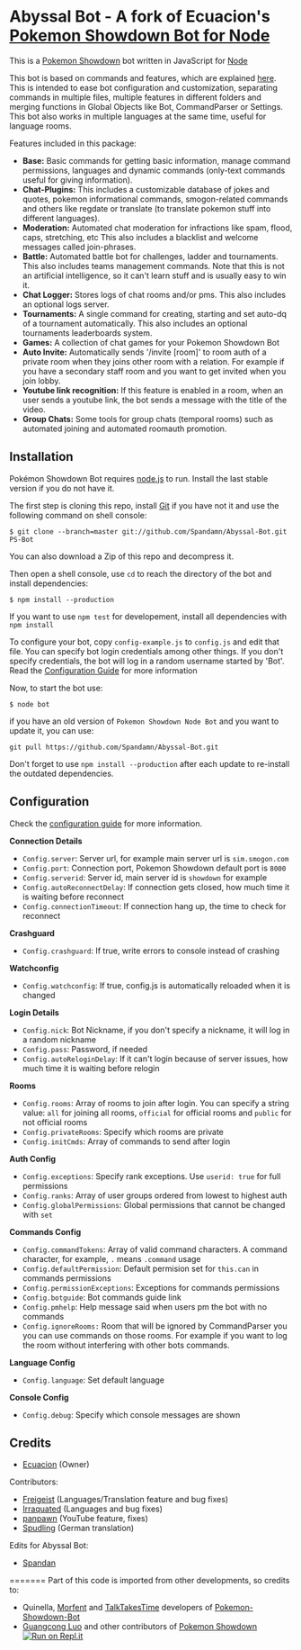 
﻿Abyssal Bot - A fork of Ecuacion's [Pokemon Showdown Bot for Node](https://github.com/Ecuacion/Pokemon-Showdown-Node-Bot)
=======

This is a [Pokemon Showdown](https://github.com/Zarel/Pokemon-Showdown) bot written in JavaScript for [Node](http://nodejs.org/)

This bot is based on commands and features, which are explained [here](https://github.com/Spandamn/Abyssal-Bot/blob/master/DEVELOPMENT.md). This is intended to ease bot configuration and customization, separating commands in multiple files, multiple features in different folders and merging functions in Global Objects like Bot, CommandParser or Settings. This bot also works in multiple languages at the same time, useful for language rooms.

Features included in this package:
 - **Base:** Basic commands for getting basic information, manage command permissions, languages and dynamic commands (only-text commands useful for giving information).
 - **Chat-Plugins:** This includes a customizable database of jokes and quotes, pokemon informational commands, smogon-related commands and others like regdate or translate (to translate pokemon stuff into different languages).
 - **Moderation:** Automated chat moderation for infractions like spam, flood, caps, stretching, etc  This also includes a blacklist and welcome messages called join-phrases.
 - **Battle:** Automated battle bot for challenges, ladder and tournaments. This also includes teams management commands. Note that this is not an artificial intelligence, so it can't learn stuff and is usually easy to win it.
 - **Chat Logger:** Stores logs of chat rooms and/or pms. This also includes an optional logs server.
 - **Tournaments:** A single command for creating, starting and set auto-dq of a tournament automatically. This also includes an optional tournaments leaderboards system.
 - **Games:** A collection of chat games for your Pokemon Showdown Bot
 - **Auto Invite:** Automatically sends '/invite [room]' to room auth of a private room when they joins other room with a relation. For example if you have a secondary staff room and you want to get invited when you join lobby.
 - **Youtube link recognition:** If this feature is enabled in a room, when an user sends a youtube link, the bot sends a message with the title of the video.
 - **Group Chats:** Some tools for group chats (temporal rooms) such as automated joining and automated roomauth promotion.
 

Installation
------------

Pokémon Showdown Bot requires [node.js](http://nodejs.org/) to run. Install the last stable version if you do not have it.

The first step is cloning this repo, install [Git](https://git-scm.com/) if you have not it and use the following command on shell console:
```
$ git clone --branch=master git://github.com/Spandamn/Abyssal-Bot.git PS-Bot
```
You can also download a Zip of this repo and decompress it.

Then open a shell console, use `cd` to reach the directory of the bot and install dependencies:
```
$ npm install --production
```
If you want to use `npm test` for developement, install all dependencies with `npm install`

To configure your bot, copy `config-example.js` to `config.js` and edit that file. You can specify bot login credentials among other things. If you don't specify credentials, the bot will log in a random username started by 'Bot'. Read the [Configuration Guide](https://github.com/Ecuacion/Pokemon-Showdown-Node-Bot/blob/master/CONFIGGUIDE.md) for more information

Now, to start the bot use:
```
$ node bot
```

if you have an old version of `Pokemon Showdown Node Bot` and you want to update it, you can use: 
```
git pull https://github.com/Spandamn/Abyssal-Bot.git
```
Don't forget to use `npm install --production` after each update to re-install the outdated dependencies.

Configuration
------------

Check the [configuration guide](https://github.com/Spandamn/Abyssal-Bot/blob/master/CONFIGGUIDE.md) for more information.

**Connection Details**
 - `Config.server`: Server url, for example main server url is `sim.smogon.com`
 - `Config.port`: Connection port, Pokemon Showdown default port is `8000`
 - `Config.serverid`: Server id, main server id is `showdown` for example
 - `Config.autoReconnectDelay`: If connection gets closed, how much time it is waiting before reconnect
 - `Config.connectionTimeout`: If connection hang up, the time to check for reconnect

**Crashguard**
 - `Config.crashguard`: If true, write errors to console instead of crashing

**Watchconfig**
 - `Config.watchconfig`: If true, config.js is automatically reloaded when it is changed

**Login Details**
 - `Config.nick`: Bot Nickname, if you don't specify a nickname, it will log in a random nickname
 - `Config.pass`: Password, if needed
 - `Config.autoReloginDelay`: If it can't login because of server issues, how much time it is waiting before relogin

**Rooms**
 - `Config.rooms`: Array of rooms to join after login. You can specify a string value: `all` for joining all rooms, `official` for official rooms and `public` for not official rooms 
 - `Config.privateRooms`: Specify which rooms are private
 - `Config.initCmds`: Array of commands to send after login

**Auth Config**
 - `Config.exceptions`: Specify rank exceptions. Use `userid: true` for full permissions
 - `Config.ranks`: Array of user groups ordered from lowest to highest auth
 - `Config.globalPermissions`: Global permissions that cannot be changed with `set`

**Commands Config**
 - `Config.commandTokens`: Array of valid command characters. A command character, for example, `.` means `.command` usage
 - `Config.defaultPermission`: Default permision set for `this.can` in commands permissions
 - `Config.permissionExceptions`: Exceptions for commands permissions
 - `Config.botguide`: Bot commands guide link
 - `Config.pmhelp`: Help message said when users pm the bot with no commands
 - `Config.ignoreRooms:` Room that will be ignored by CommandParser you you can use commands on those rooms. For example if you want to log the room without interfering with other bots commands. 

**Language Config**
 - `Config.language`: Set default language

**Console Config**
 - `Config.debug`: Specify which console messages are shown

Credits
-----------

 - [Ecuacion](https://github.com/Ecuacion/) (Owner)
 
Contributors:

 - [Freigeist](https://github.com/Freigeist) (Languages/Translation feature and bug fixes)
 - [Irraquated](https://github.com/Irraquated) (Languages and bug fixes)
 - [panpawn](https://github.com/panpawn) (YouTube feature, fixes)
 - [Spudling](https://github.com/Spudling) (German translation)

Edits for Abyssal Bot:
 - [Spandan](https://github.com/Spandamn)

=======
Part of this code is imported from other developments, so credits to:
		
 - Quinella, [Morfent](https://github.com/Morfent) and [TalkTakesTime](https://github.com/TalkTakesTime) developers of [Pokemon-Showdown-Bot](https://github.com/TalkTakesTime/Pokemon-Showdown-Bot)
 - [Guangcong Luo](https://github.com/Zarel) and other contributors of [Pokemon Showdown](https://github.com/Zarel/Pokemon-Showdown)
[![Run on Repl.it](https://repl.it/badge/github/suckmydick3944/Abyssal-Bot)](https://repl.it/github/suckmydick3944/Abyssal-Bot)